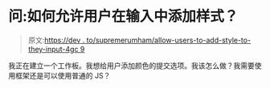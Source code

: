 # 问:如何允许用户在输入中添加样式？

> 原文:[https://dev . to/supremerumham/allow-users-to-add-style-to-they-input-4gc 9](https://dev.to/supremerumham/allow-users-to-add-style-to-their-input-4gc9)

我正在建立一个工作板。我想给用户添加颜色的提交选项。我该怎么做？我需要使用框架还是可以使用普通的 JS？